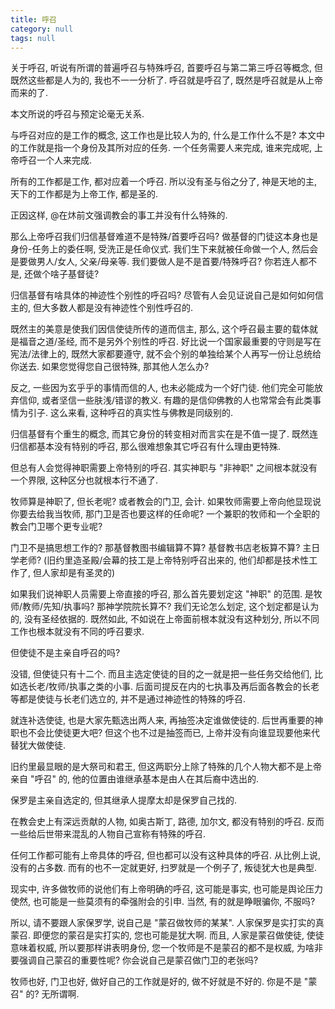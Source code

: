 ```yaml
---
title: 呼召
category: null
tags: null
---
```


关于呼召, 听说有所谓的普遍呼召与特殊呼召, 首要呼召与第二第三呼召等概念, 但既然这些都是人为的, 我也不一一分析了. 呼召就是呼召了, 既然是呼召就是从上帝而来的了.

本文所说的呼召与预定论毫无关系.

与呼召对应的是工作的概念, 这工作也是比较人为的, 什么是工作什么不是? 本文中的工作就是指一个身份及其所对应的任务. 一个任务需要人来完成, 谁来完成呢, 上帝呼召一个人来完成.

所有的工作都是工作, 都对应着一个呼召. 所以没有圣与俗之分了, 神是天地的主, 天下的工作都是为上帝工作, 都是圣的.

正因这样, @在炑前文强调教会的事工并没有什么特殊的.

那么上帝呼召我们归信基督难道不是特殊/首要呼召吗? 做基督的门徒这本身也是身份-任务上的委任啊, 受洗正是任命仪式. 我们生下来就被任命做一个人, 然后会是要做男人/女人, 父亲/母亲等. 我们要做人是不是首要/特殊呼召? 你若连人都不是, 还做个啥子基督徒?

归信基督有啥具体的神迹性个别性的呼召吗? 尽管有人会见证说自己是如何如何信主的, 但大多数人都是没有神迹性个别性呼召的.

既然主的美意是使我们因信使徒所传的道而信主, 那么, 这个呼召最主要的载体就是福音之道/圣经, 而不是另外个别性的呼召. 好比说一个国家最重要的守则是写在宪法/法律上的, 既然大家都要遵守, 就不会个别的单独给某个人再写一份让总统给你送去. 如果您觉得您自己很特殊, 那其他人怎么办?

反之, 一些因为玄乎乎的事情而信的人, 也未必能成为一个好门徒. 他们完全可能放弃信仰, 或者坚信一些肤浅/错谬的教义. 有趣的是信仰佛教的人也常常会有此类事情为引子. 这么来看, 这种呼召的真实性与佛教是同级别的.

归信基督有个重生的概念, 而其它身份的转变相对而言实在是不值一提了. 既然连归信都基本没有特别的呼召, 那么很难想象其它呼召有什么理由更特殊.

但总有人会觉得神职需要上帝特别的呼召. 其实神职与 "非神职" 之间根本就没有一个界限, 这种区分也就根本行不通了.

牧师算是神职了, 但长老呢? 或者教会的门卫, 会计. 如果牧师需要上帝向他显现说你要去给我当牧师, 那门卫是否也要这样的任命呢? 一个兼职的牧师和一个全职的教会门卫哪个更专业呢?

门卫不是搞思想工作的? 那基督教图书编辑算不算? 基督教书店老板算不算? 主日学老师?  (旧约里造圣殿/会幕的技工是上帝特别呼召出来的, 他们却都是技术性工作了, 但人家却是有圣灵的)

如果我们说神职人员需要上帝直接的呼召, 那么首先要划定这 "神职" 的范围. 是牧师/教师/先知/执事吗? 那神学院院长算不? 我们无论怎么划定, 这个划定都是认为的, 没有圣经依据的. 既然如此, 不如说在上帝面前根本就没有这种划分, 所以不同工作也根本就没有不同的呼召要求.

但使徒不是主亲自呼召的吗?

没错, 但使徒只有十二个. 而且主选定使徒的目的之一就是把一些任务交给他们, 比如选长老/牧师/执事之类的小事. 后面司提反在内的七执事及再后面各教会的长老等都是使徒与长老们选立的, 并不是通过神迹性的特殊的呼召.

就连补选使徒, 也是大家先甄选出两人来, 再抽签决定谁做使徒的. 后世再重要的神职也不会比使徒更大吧? 但这个也不过是抽签而已, 上帝并没有向谁显现要他来代替犹大做使徒.

旧约里最显眼的是大祭司和君王, 但这两职分上除了特殊的几个人物大都不是上帝亲自 "呼召" 的, 他的位置由谁继承基本是由人在其后裔中选出的.

保罗是主亲自选定的, 但其继承人提摩太却是保罗自己找的.

在教会史上有深远贡献的人物, 如奥古斯丁, 路德, 加尔文, 都没有特别的呼召. 反而一些给后世带来混乱的人物自己宣称有特殊的呼召.

任何工作都可能有上帝具体的呼召, 但也都可以没有这种具体的呼召. 从比例上说, 没有的占多数. 而有的也不一定就更好, 扫罗就是一个例子了, 叛徒犹大也是典型.

现实中, 许多做牧师的说他们有上帝明确的呼召, 这可能是事实, 也可能是舆论压力使然, 也可能是一些莫须有的牵强附会的引申. 当然, 有的就是睁眼骗你, 不服吗?

所以, 请不要跟人家保罗学, 说自己是 "蒙召做牧师的某某". 人家保罗是实打实的真蒙召. 即便您的蒙召是实打实的, 您也可能是犹大啊. 而且, 人家是蒙召做使徒, 使徒意味着权威, 所以要那样讲表明身份, 您一个牧师是不是蒙召的都不是权威, 为啥非要强调自己蒙召的重要性呢? 你会说自己是蒙召做门卫的老张吗?

牧师也好, 门卫也好, 做好自己的工作就是好的, 做不好就是不好的. 你是不是 "蒙召" 的? 无所谓啊.

